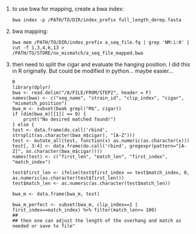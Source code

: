 1. to use bwa for mapping, create a bwa index: 
	```
	bwa index -p /PATH/TO/DIR/index_prefix full_length_derep.fasta
	```

2. bwa mapping:  
	```
	bwa mem /PATH/TO/DIR/index_prefix a_seq_file.fq | grep 'NM:i:0' | cut -f 1,3,4,6,13 > /PATH/TO/STORE/no_mismatch/a_seq_file_mapped.bwa
	```

3. then need to split the cigar and evaluate the hanging position. I did this in R originally. But could be modified in python... maybe easier... 
	```
	R
	library(dplyr)
	bwa <- read.delim("/A/FILE/FROM/STEP2", header = F)
	names(bwa) <- c("seq_name", "strain_id", "clip_index", "cigar", "mismatch_position")
	bwa_m <- subset(bwak grepl("M$", cigar))
	if (dim(bwa_m)[[1]] == 0) {
		print("No desired matched found!")
	} else {
	test <- data.frame(do.call('rbind', strsplit(as.character(bwa_m$cigar), "[A-Z")))
	test <- mutate_all(test, function(x) as.numeric(as.character(x)))
	test[, 3:4] <- data.frame(do.call('rbind', gregexpr(pattern="[A-Z]", as.character(bwa_m$cigar))))
	names(test) <- c("first_len", "match_len", "first_index", "match_index")
	
	test$first_len <- ifelse(test$first_index == test$match_index, 0, as.numeric(as.character(test$first_len)))
	test$match_len <- as.numeric(as.character(test$match_len))
	
	bwa_m <- data.frame(bwa_m, test)
	
	bwa_m_perfect <- subset(bwa_m, clip_index==1 | first_index==match_index) %>% filter(match_len>= 100)
	##
	## then one can adjust the length of the overhang and match as needed or save to file"
	```


